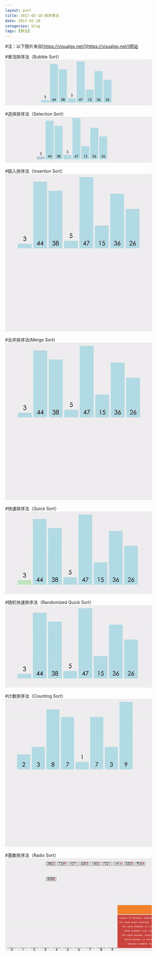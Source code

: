 ```yaml
---
layout: post
title: 2017-02-18-排序算法
date: 2017-02-18
categories: blog
tags: [算法]
---
```


#注：以下图片来自[https://visualgo.net/](https://visualgo.net/)网站

#冒泡排序法（Bubble Sort）
![](https://raw.githubusercontent.com/AlbertLZG/AlbertLZG.github.io/master/blog_img/2017-02-16-%E6%8E%92%E5%BA%8F%E7%AE%97%E6%B3%95/Bubble-Sort.gif)

#选择排序法（Selection Sort）
![](https://raw.githubusercontent.com/AlbertLZG/AlbertLZG.github.io/master/blog_img/2017-02-16-%E6%8E%92%E5%BA%8F%E7%AE%97%E6%B3%95/Selection-Sort.gif)

#插入排序法（Insertion Sort）
![](https://raw.githubusercontent.com/AlbertLZG/AlbertLZG.github.io/master/blog_img/2017-02-16-%E6%8E%92%E5%BA%8F%E7%AE%97%E6%B3%95/Insertion-Sort.gif)

#合并排序法(Merge Sort)
![](https://raw.githubusercontent.com/AlbertLZG/AlbertLZG.github.io/master/blog_img/2017-02-16-%E6%8E%92%E5%BA%8F%E7%AE%97%E6%B3%95/Merge-Sort.gif)

#快速排序法（Quick Sort）
![](https://raw.githubusercontent.com/AlbertLZG/AlbertLZG.github.io/master/blog_img/2017-02-16-%E6%8E%92%E5%BA%8F%E7%AE%97%E6%B3%95/Quick-Sort.gif)

#随机快速排序法（Randomized Quick Sort）
![](https://raw.githubusercontent.com/AlbertLZG/AlbertLZG.github.io/master/blog_img/2017-02-16-%E6%8E%92%E5%BA%8F%E7%AE%97%E6%B3%95/Randomized-Quick-Sort.gif)

#计数排序法（Counting Sort）
![](https://raw.githubusercontent.com/AlbertLZG/AlbertLZG.github.io/master/blog_img/2017-02-16-%E6%8E%92%E5%BA%8F%E7%AE%97%E6%B3%95/Counting-Sort.gif)

#基数排序法（Radix Sort）
![](https://github.com/AlbertLZG/AlbertLZG.github.io/blob/master/blog_img/2017-02-16-%E6%8E%92%E5%BA%8F%E7%AE%97%E6%B3%95/Radix-Sort.gif)











